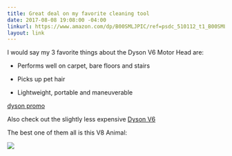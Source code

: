 ```yaml
---
title: Great deal on my favorite cleaning tool
date: 2017-08-08 19:08:00 -04:00
linkurl: https://www.amazon.com/dp/B00SMLJPIC/ref=psdc_510112_t1_B00SMLJQ72?&_encoding=UTF8&tag=rachelslurs-20&linkCode=ur2&linkId=63fca7bb4c94d00e80cf9be549c6471d&camp=1789&creative=9325
layout: link
---
```


I would say my 3 favorite things about the Dyson V6 Motor Head are:

* Performs well on carpet, bare floors and stairs

* Picks up pet hair

* Lightweight, portable and maneuverable

<a target="_blank" href="https://www.amazon.com/Dyson-Motor-Head-Cord-free-Vacuum/dp/B00SMLJQ72/ref=sr_1_4?s=home-garden&ie=UTF8&qid=1502233332&sr=1-4&keywords=dyson+vacuum&_encoding=UTF8&tag=rachelslurs-20&linkCode=ur2&linkId=2007e7968cabc7aaabfa50aeb95c8b8b&camp=1789&creative=9325">dyson promo</a><img src="//ir-na.amazon-adsystem.com/e/ir?t=rachelslurs-20&l=ur2&o=1" width="1" height="1" border="0" alt="" style="border:none !important; margin:0px !important;" />

Also check out the slightly less expensive [Dyson V6](https://www.amazon.com/dp/B00SMLJPIC/ref=psdc_510112_t1_B00SMLJQ72?&_encoding=UTF8&tag=rachelslurs-20&linkCode=ur2&linkId=63fca7bb4c94d00e80cf9be549c6471d&camp=1789&creative=9325)

The best one of them all is this V8 Animal:

<a target="_blank"  href="https://www.amazon.com/gp/product/B01GUBNGUI/ref=as_li_tl?ie=UTF8&camp=1789&creative=9325&creativeASIN=B01GUBNGUI&linkCode=as2&tag=rachelslurs-20&linkId=fcc52768ff3e5f33a30d1141705b01a4"><img border="0" src="//ws-na.amazon-adsystem.com/widgets/q?_encoding=UTF8&MarketPlace=US&ASIN=B01GUBNGUI&ServiceVersion=20070822&ID=AsinImage&WS=1&Format=_SL250_&tag=rachelslurs-20" ></a><img src="//ir-na.amazon-adsystem.com/e/ir?t=rachelslurs-20&l=am2&o=1&a=B01GUBNGUI" width="1" height="1" border="0" alt="" style="border:none !important; margin:0px !important;" />